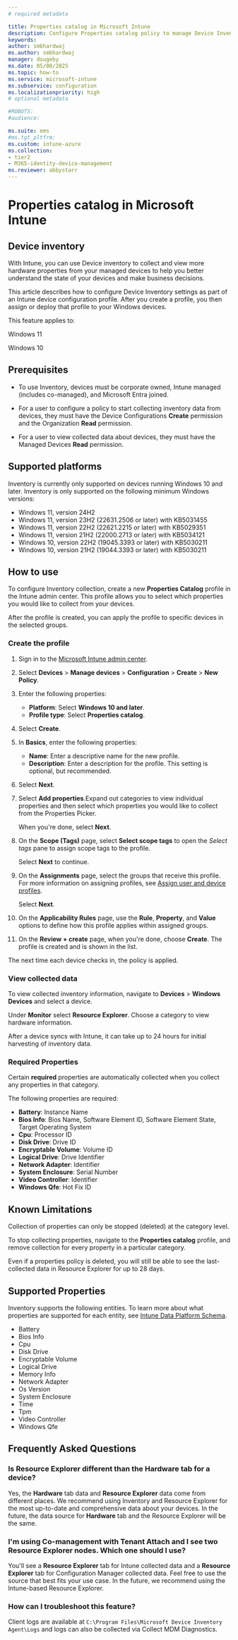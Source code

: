 ```yaml
---
# required metadata

title: Properties catalog in Microsoft Intune
description: Configure Properties catalog policy to manage Device Inventory settings on Windows devices you manage with Intune.
keywords:
author: smbhardwaj
ms.author: smbhardwaj
manager: dougeby
ms.date: 05/08/2025
ms.topic: how-to
ms.service: microsoft-intune
ms.subservice: configuration
ms.localizationpriority: high
# optional metadata

#ROBOTS:
#audience:

ms.suite: ems
#ms.tgt_pltfrm:
ms.custom: intune-azure
ms.collection:
- tier2
- M365-identity-device-management
ms.reviewer: abbystarr
---
```

# Properties catalog in Microsoft Intune

## Device inventory

With Intune, you can use Device inventory to collect and view more hardware properties from your managed devices to help you better understand the state of your devices and make business decisions.  

This article describes how to configure Device Inventory settings as part of an Intune device configuration profile. After you create a profile, you then assign or deploy that profile to your Windows devices.

This feature applies to:

Windows 11

Windows 10

## Prerequisites

- To use Inventory, devices must be corporate owned, Intune managed (includes co-managed), and Microsoft Entra joined.

- For a user to configure a policy to start collecting inventory data from devices, they must have the Device Configurations **Create** permission and the Organization **Read** permission.

- For a user to view collected data about devices, they must have the Managed Devices **Read** permission.

## Supported platforms

Inventory is currently only supported on devices running Windows 10 and later. Inventory is only supported on the following minimum Windows versions:

- Windows 11, version 24H2
- Windows 11, version 23H2 (22631.2506 or later) with KB5031455
- Windows 11, version 22H2 (22621.2215 or later) with KB5029351
- Windows 11, version 21H2 (22000.2713 or later) with KB5034121
- Windows 10, version 22H2 (19045.3393 or later) with KB5030211
- Windows 10, version 21H2 (19044.3393 or later) with KB5030211

## How to use

To configure Inventory collection, create a new **Properties Catalog** profile in the Intune admin center. This profile allows you to select which properties you would like to collect from your devices.

After the profile is created, you can apply the profile to specific devices in the selected groups.

### Create the profile

1. Sign in to the [Microsoft Intune admin center](https://go.microsoft.com/fwlink/?linkid=2109431).

2. Select **Devices** > **Manage devices** > **Configuration** > **Create** > **New Policy**.

3. Enter the following properties:

   - **Platform**: Select **Windows 10 and later**.
   - **Profile type**: Select **Properties catalog**.

4. Select **Create**.

5. In **Basics**, enter the following properties:

   - **Name**: Enter a descriptive name for the new profile.
   - **Description**: Enter a description for the profile. This setting is optional, but recommended.

6. Select **Next**.

7. Select **Add properties**.Expand out categories to view individual properties and then select which properties you would like to collect from the Properties Picker.

   When you're done, select **Next**.

8. On the **Scope (Tags)** page, select **Select scope tags** to open the *Select tags* pane to assign scope tags to the profile.
  
   Select **Next** to continue.

9. On the **Assignments** page, select the groups that receive this profile. For more information on assigning profiles, see [Assign user and device profiles](../configuration/device-profile-assign.md).

   Select **Next**.

10. On the **Applicability Rules** page, use the **Rule**, **Property**, and **Value** options to define how this profile applies within assigned groups.

11. On the **Review + create** page, when you're done, choose **Create**. The profile is created and is shown in the list.

The next time each device checks in, the policy is applied.

### View collected data

To view collected inventory information, navigate to **Devices** > **Windows Devices** and select a device.

Under **Monitor** select **Resource Explorer**. Choose a category to view hardware information.

After a device syncs with Intune, it can take up to 24 hours for initial harvesting of inventory data.  

### Required Properties

Certain **required** properties are automatically collected when you collect any properties in that category.

The following properties are required:

- **Battery**: Instance Name
- **Bios Info**: Bios Name, Software Element ID, Software Element State, Target Operating System
- **Cpu**: Processor ID
- **Disk Drive**: Drive ID
- **Encryptable Volume**: Volume ID
- **Logical Drive**: Drive Identifier
- **Network Adapter**: Identifier
- **System Enclosure**: Serial Number
- **Video Controller**: Identifier
- **Windows Qfe**: Hot Fix ID

## Known Limitations

Collection of properties can only be stopped (deleted) at the category level. 

To stop collecting properties, navigate to the **Properties catalog** profile, and remove collection for every property in a particular category.

Even if a properties policy is deleted, you will still be able to see the last-collected data in Resource Explorer for up to 28 days.

## Supported Properties

Inventory supports the following entities. To learn more about what properties are supported for each entity, see [Intune Data Platform Schema](../../analytics/data-platform-schema.md).

- Battery
- Bios Info
- Cpu
- Disk Drive
- Encryptable Volume
- Logical Drive
- Memory Info
- Network Adapter
- Os Version
- System Enclosure
- Time
- Tpm
- Video Controller
- Windows Qfe

## Frequently Asked Questions

### Is Resource Explorer different than the Hardware tab for a device?

Yes, the **Hardware** tab data and **Resource Explorer** data come from different places. We recommend using Inventory and Resource Explorer for the most up-to-date and comprehensive data about your devices. In the future, the data source for **Hardware** tab and the Resource Explorer will be the same.

### I'm using Co-management with Tenant Attach and I see two Resource Explorer nodes. Which one should I use?

You'll see a **Resource Explorer** tab for Intune collected data and a **Resource Explorer** tab for Configuration Manager collected data. Feel free to use the source that best fits your use case. In the future, we recommend using the Intune-based Resource Explorer.

### How can I troubleshoot this feature?

Client logs are available at `C:\Program Files\Microsoft Device Inventory Agent\Logs` and logs can also be collected via Collect MDM Diagnostics.

